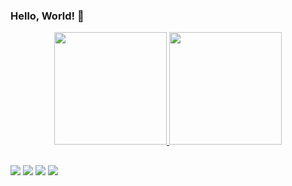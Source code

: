 ### Hello, World! 👋

<!--
**joseevilasio/joseevilasio** is a ✨ _special_ ✨ repository because its `README.md` (this file) appears on your GitHub profile.

Here are some ideas to get you started:

- 🔭 I’m currently working on 
- 🌱 I’m currently learning ...
- 👯 I’m looking to collaborate on ...
- 🤔 I’m looking for help with ...
- 💬 Ask me about ...
- 📫 How to reach me: ...
- 😄 Pronouns: ...
- ⚡ Fun fact: ...
-->

<div align="center">
  <a href="https://github.com/joseevilasio">
  <img height="180em" src="https://github-readme-stats.vercel.app/api?username=joseevilasio&show_icons=true&theme=vue-dark&include_all_commits=true&count_private=false"/>
  <img height="180em" src="https://github-readme-stats.vercel.app/api/top-langs/?username=joseevilasio&layout=compact&langs_count=10&theme=vue-dark"/>  
</div>

##

<div> 
  <a href="https://instagram.com/___josejunior" target="_blank"><img src="https://img.shields.io/badge/-Instagram-%23E4405F?style=for-the-badge&logo=instagram&logoColor=white" target="_blank"></a>
  <a href="https://www.linkedin.com/in/joseevilasio" target="_blank"><img src="https://img.shields.io/badge/-LinkedIn-%230077B5?style=for-the-badge&logo=linkedin&logoColor=white" target="_blank"></a>
  <a href="https://twitter.com/___josejunior" target="_blank"><img src="https://img.shields.io/badge/josejunior-%231DA1F2.svg?style=for-the-badge&logo=Twitter&logoColor=white" target="_blank"></a>
  <a href = "mailto:josejuniorcn@gmail.com"><img src="https://img.shields.io/badge/-Gmail-%23333?style=for-the-badge&logo=gmail&logoColor=white" target="_blank"></a>
  
</div>
